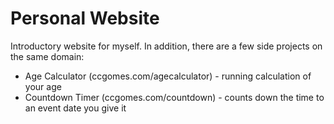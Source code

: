 # Personal Website

Introductory website for myself. In addition, there are a few side projects on the same domain:
- Age Calculator (ccgomes.com/agecalculator) - running calculation of your age
- Countdown Timer (ccgomes.com/countdown) - counts down the time to an event date you give it
